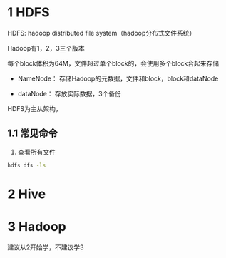 # 1 HDFS
HDFS: hadoop  distributed file system（hadoop分布式文件系统）

Hadoop有1，2，3三个版本

每个block体积为64M，文件超过单个block的，会使用多个block合起来存储

- NameNode： 存储Hadoop的元数据，文件和block，block和dataNode

- dataNode： 存放实际数据，3个备份

HDFS为主从架构，


## 1.1 常见命令
1. 查看所有文件
```bash
hdfs dfs -ls
```



# 2 Hive

# 3 Hadoop
建议从2开始学，不建议学3
